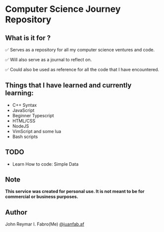# Computer Science Journey Repository

## What is it for ?

✅ Serves as a repository for all my computer science ventures and code.

✅ Will also serve as a journal to reflect on.

✅ Could also be used as reference for all the code that I have encountered.


## Things that I have learned and currently learning:

- C++ Syntax
- JavaScript 
- Beginner Typescript 
- HTML/CSS
- NodeJS
- VimScript and some lua
- Bash scripts


## TODO

- Learn How to code: Simple Data


## Note

**This service was created for personal use. It is not meant to be for commercial or business purposes.**

## Author

John Reymar I. Fabro(Me)
[@juanfab.af](https://www.instagram.com/juanfab.af/)
